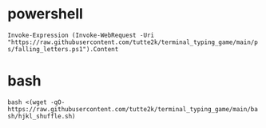 # powershell
``Invoke-Expression (Invoke-WebRequest -Uri "https://raw.githubusercontent.com/tutte2k/terminal_typing_game/main/ps/falling_letters.ps1").Content``

# bash
``bash <(wget -qO- https://raw.githubusercontent.com/tutte2k/terminal_typing_game/main/bash/hjkl_shuffle.sh)``

